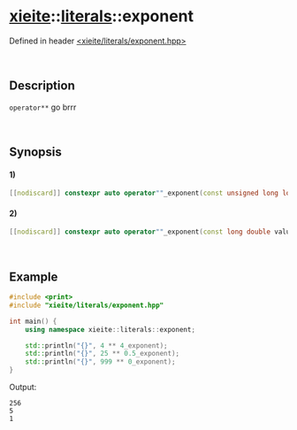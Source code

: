 # [xieite](../../xieite.md)\:\:[literals](../../literals.md)\:\:exponent
Defined in header [<xieite/literals/exponent.hpp>](../../../include/xieite/literals/exponent.hpp)

&nbsp;

## Description
`operator**` go brrr

&nbsp;

## Synopsis
#### 1)
```cpp
[[nodiscard]] constexpr auto operator""_exponent(const unsigned long long int value) noexcept;
```
#### 2)
```cpp
[[nodiscard]] constexpr auto operator""_exponent(const long double value) noexcept;
```

&nbsp;

## Example
```cpp
#include <print>
#include "xieite/literals/exponent.hpp"

int main() {
    using namespace xieite::literals::exponent;

    std::println("{}", 4 ** 4_exponent);
    std::println("{}", 25 ** 0.5_exponent);
    std::println("{}", 999 ** 0_exponent);
}
```
Output:
```
256
5
1
```

